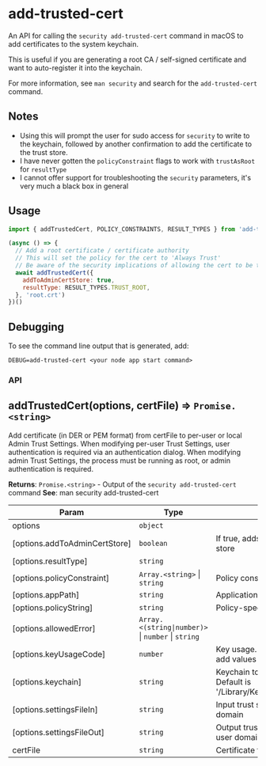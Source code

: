# add-trusted-cert

An API for calling the `security add-trusted-cert` command in macOS to add certificates to the system keychain.

This is useful if you are generating a root CA / self-signed certificate and want to auto-register it into the keychain.

For more information, see `man security` and search for the `add-trusted-cert` command.

## Notes

- Using this will prompt the user for sudo access for `security` to write to the keychain,
followed by another confirmation to add the certificate to the trust store.
- I have never gotten the `policyConstraint` flags to work with `trustAsRoot` for `resultType`
- I cannot offer support for troubleshooting the `security` parameters, it's very much a black box in general

## Usage

```js
import { addTrustedCert, POLICY_CONSTRAINTS, RESULT_TYPES } from 'add-trusted-cert'

(async () => {
  // Add a root certificate / certificate authority
  // This will set the policy for the cert to 'Always Trust'
  // Be aware of the security implications of allowing the cert to be trusted for everything
  await addTrustedCert({
    addToAdminCertStore: true,
    resultType: RESULT_TYPES.TRUST_ROOT,
  }, 'root.crt')
})()
```

## Debugging

To see the command line output that is generated, add:

`DEBUG=add-trusted-cert <your node app start command>`

### API

## addTrustedCert(options, certFile) ⇒ <code>Promise.&lt;string&gt;</code>

Add certificate (in DER or PEM format) from certFile to per-user or local Admin Trust Settings. When modifying
per-user Trust Settings, user authentication is required via an authentication dialog. When modifying admin
Trust Settings, the process must be running as root, or admin authentication is required.

**Returns**: <code>Promise.&lt;string&gt;</code> - Output of the `security add-trusted-cert` command
**See**: man security add-trusted-cert

| Param | Type | Description |
| --- | --- | --- |
| options | <code>object</code> |  |
| [options.addToAdminCertStore] | <code>boolean</code> | If true, adds the cert to the admin cert store |
| [options.resultType] | <code>string</code> |  |
| [options.policyConstraint] | <code>Array.&lt;string&gt;</code> \| <code>string</code> | Policy constraints |
| [options.appPath] | <code>string</code> | Application constraint |
| [options.policyString] | <code>string</code> | Policy-specific string |
| [options.allowedError] | <code>Array.&lt;(string\|number)&gt;</code> \| <code>number</code> \| <code>string</code> |  |
| [options.keyUsageCode] | <code>number</code> | Key usage. For more than one usage, add values together (except -1). |
| [options.keychain] | <code>string</code> | Keychain to which the cert is added. Default is '/Library/Keychains/System.keychain'. |
| [options.settingsFileIn] | <code>string</code> | Input trust settings file; default is user domain |
| [options.settingsFileOut] | <code>string</code> | Output trust settings file; default is user domain |
| certFile | <code>string</code> | Certificate file to add |
